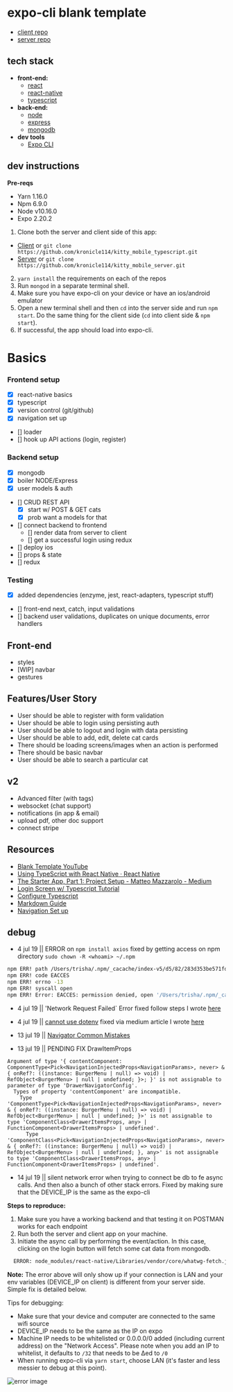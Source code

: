 # expo-cli blank template

- [client repo](https://github.com/kronicle114/kitty_mobile_typescript)
- [server repo](https://github.com/kronicle114/kitty_mobile_server)

## tech stack

- **front-end:**
  - [react](https://reactjs.org)
  - [react-native](https://facebook.github.io/react-native/)
  - [typescript](https://www.typescriptlang.org/)
- **back-end:**
  - [node](https://nodejs.org/en/)
  - [express](https://expressjs.com/)
  - [mongodb](https://www.mongodb.com/)
- **dev tools**
  - [Expo CLI](https://docs.expo.io/versions/latest/workflow/expo-cli/)

## dev instructions

**Pre-reqs**

- Yarn 1.16.0
- Npm 6.9.0
- Node v10.16.0
- Expo 2.20.2

1. Clone both the server and client side of this app:

- [Client](https://github.com/kronicle114/kitty_mobile_typescript.git) or `git clone https://github.com/kronicle114/kitty_mobile_typescript.git`
- [Server](https://github.com/kronicle114/kitty_mobile_server.git) or `git clone https://github.com/kronicle114/kitty_mobile_server.git`

2. `yarn install` the requirements on each of the repos
3. Run `mongod` in a separate terminal shell.
4. Make sure you have expo-cli on your device or have an ios/android emulator
5. Open a new terminal shell and then `cd` into the server side and run `npm start`. Do the same thing for the client side (`cd` into client side & `npm start`).
6. If successful, the app should load into expo-cli.

# Basics

### Frontend setup

- [x] react-native basics
- [x] typescript
- [x] version control (git/github)
- [x] navigation set up
- [] loader
- [] hook up API actions (login, register)

### Backend setup

- [x] mongodb
- [x] boiler NODE/Express
- [x] user models & auth
- [] CRUD REST API
  - [x] start w/ POST & GET cats
  - [x] prob want a models for that
- [] connect backend to frontend
  - [] render data from server to client
  - [] get a successful login using redux
- [] deploy ios
- [] props & state
- [] redux

### Testing

- [x] added dependencies (enzyme, jest, react-adapters, typescript stuff)
- [] front-end next, catch, input validations
- [] backend user validations, duplicates on unique documents, error handlers

## Front-end

- styles
- [WIP] navbar
- gestures

## Features/User Story

- User should be able to register with form validation
- User should be able to login using persisting auth
- User should be able to logout and login with data persisting
- User should be able to add, edit, delete cat cards
- There should be loading screens/images when an action is performed
- There should be basic navbar
- User should be able to search a particular cat

## v2

- Advanced filter (with tags)
- websocket (chat support)
- notifications (in app & email)
- upload pdf, other doc support
- connect stripe

## Resources

- [Blank Template YouTube](https://www.youtube.com/watch?v=gYN0Rn0BhQI&feature=youtu.be)
- [Using TypeScript with React Native · React Native](https://facebook.github.io/react-native/blog/2018/05/07/using-typescript-with-react-native)
- [The Starter App, Part 1: Project Setup - Matteo Mazzarolo - Medium](https://medium.com/@mmazzarolo/the-starter-app-part-1-project-setup-9b1579a8efa9)
- [Login Screen w/ Typescript Tutorial](https://medium.com/@mmazzarolo/the-starter-app-part-2-login-screen-ui-2937e9a9083b)
- [Configure Typescript](https://medium.com/@sgroff04/configure-typescript-tslint-and-prettier-in-vs-code-for-react-native-development-7f31f0068d2)
- [Markdown Guide](https://guides.github.com/features/mastering-markdown/)
- [Navigation Set up](https://medium.com/@jan.hesters/building-a-react-native-app-with-complex-navigation-using-react-navigation-85a479308f52)

## debug

- 4 jul 19 || ERROR on `npm install axios` fixed by getting access on npm directory `sudo chown -R <whoami> ~/.npm`

```bash
npm ERR! path /Users/trisha/.npm/_cacache/index-v5/d5/82/283d353be571fd3a81096d7e8fa03e8fe25ad7cbf9370dbcca196d4f709b
npm ERR! code EACCES
npm ERR! errno -13
npm ERR! syscall open
npm ERR! Error: EACCES: permission denied, open '/Users/trisha/.npm/_cacache/index-v5/d5/82/283d353be571fd3a81096d7e8fa03e8fe25ad7cbf9370dbcca196d4f709b'
```

- 4 jul 19 || 'Network Request Failed` Error fixed follow steps I wrote [here](https://stackoverflow.com/a/56892222/10219601)
- 4 jul 19 || [cannot use dotenv](https://github.com/motdotla/dotenv/issues/268) fixed via medium article I wrote [here]()

- 13 jul 19 || [Navigator Common Mistakes](https://reactnavigation.org/docs/en/common-mistakes.html)
- 13 jul 19 || PENDING FIX DrawItemProps

```
Argument of type '{ contentComponent: ComponentType<Pick<NavigationInjectedProps<NavigationParams>, never> & { onRef?: ((instance: BurgerMenu | null) => void) | RefObject<BurgerMenu> | null | undefined; }>; }' is not assignable to parameter of type 'DrawerNavigatorConfig'.
  Types of property 'contentComponent' are incompatible.
    Type 'ComponentType<Pick<NavigationInjectedProps<NavigationParams>, never> & { onRef?: ((instance: BurgerMenu | null) => void) | RefObject<BurgerMenu> | null | undefined; }>' is not assignable to type 'ComponentClass<DrawerItemsProps, any> | FunctionComponent<DrawerItemsProps> | undefined'.
      Type 'ComponentClass<Pick<NavigationInjectedProps<NavigationParams>, never> & { onRef?: ((instance: BurgerMenu | null) => void) | RefObject<BurgerMenu> | null | undefined; }, any>' is not assignable to type 'ComponentClass<DrawerItemsProps, any> | FunctionComponent<DrawerItemsProps> | undefined'.
```

- 14 jul 19 || silent network error when trying to connect be db to fe async calls. And then also a bunch of other stack errors. Fixed by making sure that the DEVICE_IP is the same as the expo-cli

**Steps to reproduce:**

1. Make sure you have a working backend and that testing it on POSTMAN works for each endpoint
2. Run both the server and client app on your machine.
3. Initiate the async call by performing the event/action. In this case, clicking on the login button will fetch some cat data from mongodb.

```bash
  ERROR: node_modules/react-native/Libraries/vendor/core/whatwg-fetch.js:504:29 in onerror
```

**Note:** The error above will only show up if your connection is LAN and your env variables (DEVICE_IP on client) is different from your server side. Simple fix is detailed below.

Tips for debugging:

- Make sure that your device and computer are connected to the same wifi source
- DEVICE_IP needs to be the same as the IP on expo
- Machine IP needs to be whitelisted or 0.0.0.0/0 added (including current address) on the "Network Access". Please note when you add an IP to whitelist, it defaults to `/32` that needs to be ∆ed to `/0`
- When running expo-cli via `yarn start`, choose LAN (it's faster and less messier to debug at this point).

<img src="./src/assets/debug_images/expo_debug_networ_error.png" alt="error image" />
